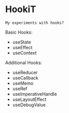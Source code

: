 # HookiT
`My experiments with hooks?`

Basic Hooks:
* useState
* useEffect
* useContext

Additional Hooks:
* useReducer
* useCallback
* useMemo
* useRef
* useImperativeHandle
* useLayoutEffect
* useDebugValue
